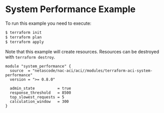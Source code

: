 <!-- BEGIN_TF_DOCS -->
# System Performance Example

To run this example you need to execute:

```bash
$ terraform init
$ terraform plan
$ terraform apply
```

Note that this example will create resources. Resources can be destroyed with `terraform destroy`.

```hcl
module "system_performance" {
  source  = "netascode/nac-aci/aci//modules/terraform-aci-system-performance"
  version = ">= 0.8.0"

  admin_state          = true
  response_threshold   = 8500
  top_slowest_requests = 5
  calculation_window   = 300
}
```
<!-- END_TF_DOCS -->